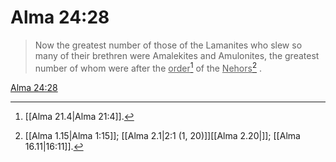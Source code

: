 # Alma 24:28

> Now the greatest number of those of the Lamanites who slew so many of their brethren were Amalekites and Amulonites, the greatest number of whom were after the <u>order</u>[^a] of the <u>Nehors</u>[^b] .

[Alma 24:28](https://www.churchofjesuschrist.org/study/scriptures/bofm/alma/24?lang=eng&id=p28#p28)


[^a]: [[Alma 21.4|Alma 21:4]].  
[^b]: [[Alma 1.15|Alma 1:15]]; [[Alma 2.1|2:1 (1, 20)]][[Alma 2.20|]]; [[Alma 16.11|16:11]].  
